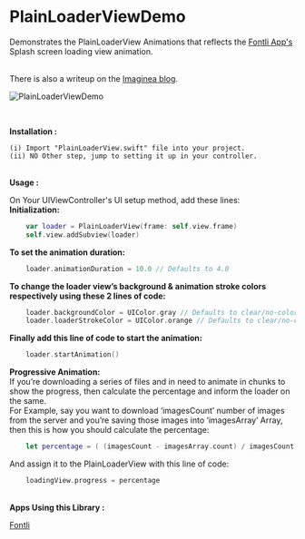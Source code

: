 PlainLoaderViewDemo
===============
Demonstrates the PlainLoaderView Animations that reflects the <a href="https://itunes.apple.com/in/app/fontli/id506650372?mt=8">Fontli App's</a> Splash screen loading view animation.

<br>
There is also a writeup on the <a href="">Imaginea blog</a>.

![PlainLoaderViewDemo](https://raw.githubusercontent.com/codersaru/PlainLoaderViewDemo/master/PlainLoaderViewDemo.gif)

<br>

<b>Installation :</b><br/>

	(i) Import "PlainLoaderView.swift" file into your project.
	(ii) NO Other step, jump to setting it up in your controller.
	
<br/>
<b>Usage :</b>

On Your UIViewController's UI setup method, add these lines:<br/>
<b>Initialization:</b><br/>
```swift	
	var loader = PlainLoaderView(frame: self.view.frame)
	self.view.addSubview(loader)
```

<b>To set the animation duration:</b><br/>
```swift	
	loader.animationDuration = 10.0 // Defaults to 4.0
```


<b>To change the loader view’s background & animation stroke colors respectively using these 2 lines of code:</b><br/>
```swift	
	loader.backgroundColor = UIColor.gray // Defaults to clear/no-color
	loader.loaderStrokeColor = UIColor.orange // Defaults to clear/no-color
```


<b>Finally add this line of code to start the animation:</b><br/>
```swift	
	loader.startAnimation()
```

<b>Progressive Animation:</b><br/>
If you’re downloading a series of files and in need to animate in chunks to show the progress, then calculate the percentage and inform the loader on the same.<br/>
For Example, say you want to download ‘imagesCount’ number of images from the server and you’re saving those images into ‘imagesArray’ Array, then this is how you should calculate the percentage:<br/>
```swift	
	let percentage = ( (imagesCount - imagesArray.count) / imagesCount )
```
And assign it to the PlainLoaderView with this line of code:
```swift	
	loadingView.progress = percentage
```

<br/>
<b>Apps Using this Library :</b>

<a href="https://itunes.apple.com/in/app/fontli/id506650372?mt=8">Fontli</a>